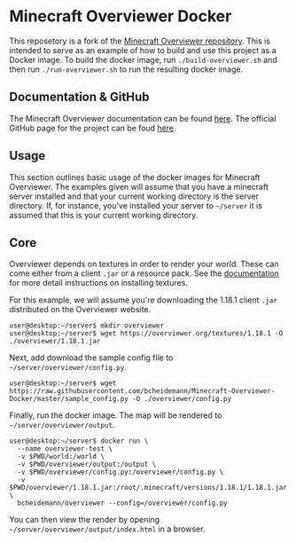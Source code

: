 
# Minecraft Overviewer Docker

This reposetory is a fork of the [Minecraft Overviewer repository](https://github.com/overviewer/Minecraft-Overviewer). This is intended to serve as an example of how to build and use this project as a Docker image. To build the docker image, run `./build-overviewer.sh` and then run `./run-overviewer.sh` to run the resulting docker image.

## Documentation & GitHub

The Minecraft Overviewer documentation can be found [here](http://docs.overviewer.org/). The official GitHub page for the project can be foud [here](https://github.com/overviewer/Minecraft-Overviewer).

## Usage

This section outlines basic usage of the docker images for Minecraft Overviewer. The examples given will assume that you have a minecraft server installed and that your current working directory is the server directory. If, for instance, you've installed your server to `~/server` it is assumed that this is your current working directory.

## Core

Overviewer depends on textures in order to render your world. These can come either from a client `.jar` or a resource pack. See the [documentation](http://docs.overviewer.org/en/latest/running/#installing-the-textures) for more detail instructions on installing textures.

For this example, we will assume you're downloading the 1.18.1 client `.jar` distributed on the Overviewer website.

```console
user@desktop:~/server$ mkdir overviewer
user@desktop:~/server$ wget https://overviewer.org/textures/1.18.1 -O ./overviewer/1.18.1.jar
```

Next, add download the sample config file to `~/server/overviewer/config.py`.

```console
user@desktop:~/server$ wget https://raw.githubusercontent.com/bcheidemann/Minecraft-Overviewer-Docker/master/sample_config.py -O ./overviewer/config.py
```

Finally, run the docker image. The map will be rendered to `~/server/overviewer/output`.

```console
user@desktop:~/server$ docker run \
  --name overviewer-test \
  -v $PWD/world:/world \
  -v $PWD/overviewer/output:/output \
  -v $PWD/overviewer/config.py:/overviewer/config.py \
  -v $PWD/overviewer/1.18.1.jar:/root/.minecraft/versions/1.18.1/1.18.1.jar \
  bcheidemann/overviewer --config=/overviewer/config.py
```

You can then view the render by opening `~/server/overviewer/output/index.html` in a browser.
